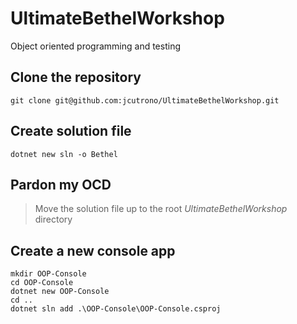 # UltimateBethelWorkshop
Object oriented programming and testing

## Clone the repository
    git clone git@github.com:jcutrono/UltimateBethelWorkshop.git

## Create solution file
    dotnet new sln -o Bethel

## Pardon my OCD
> Move the solution file up to the root *UltimateBethelWorkshop* directory

## Create a new console app
    mkdir OOP-Console
    cd OOP-Console
    dotnet new OOP-Console
    cd ..
    dotnet sln add .\OOP-Console\OOP-Console.csproj